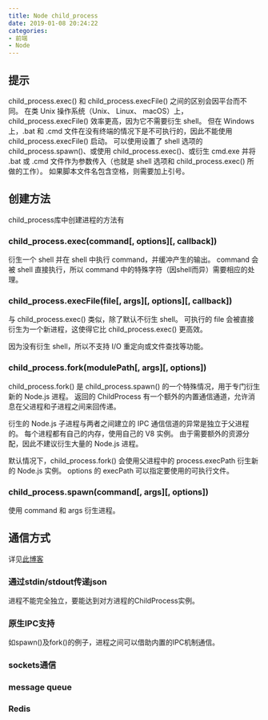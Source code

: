 ```yaml
---
title: Node child_process
date: 2019-01-08 20:24:22
categories:
- 前端
- Node
---
```


## 提示

child_process.exec() 和 child_process.execFile() 之间的区别会因平台而不同。 在类 Unix 操作系统（Unix、 Linux、 macOS）上，child_process.execFile() 效率更高，因为它不需要衍生 shell。 但在 Windows 上，.bat 和 .cmd 文件在没有终端的情况下是不可执行的，因此不能使用 child_process.execFile() 启动。 可以使用设置了 shell 选项的 child_process.spawn()、或使用 child_process.exec()、或衍生 cmd.exe 并将 .bat 或 .cmd 文件作为参数传入（也就是 shell 选项和 child_process.exec() 所做的工作）。 如果脚本文件名包含空格，则需要加上引号。

## 创建方法

child_process库中创建进程的方法有

### child_process.exec(command[, options][, callback])

衍生一个 shell 并在 shell 中执行 command，并缓冲产生的输出。 command 会被 shell 直接执行，所以 command 中的特殊字符（因shell而异）需要相应的处理。

### child_process.execFile(file[, args][, options][, callback])

与 child_process.exec() 类似，除了默认不衍生 shell。 可执行的 file 会被直接衍生为一个新进程，这使得它比 child_process.exec() 更高效。

因为没有衍生 shell，所以不支持 I/O 重定向或文件查找等功能。

### child_process.fork(modulePath[, args][, options])

child_process.fork() 是 child_process.spawn() 的一个特殊情况，用于专门衍生新的 Node.js 进程。 返回的 ChildProcess 有一个额外的内置通信通道，允许消息在父进程和子进程之间来回传递。

衍生的 Node.js 子进程与两者之间建立的 IPC 通信信道的异常是独立于父进程的。 每个进程都有自己的内存，使用自己的 V8 实例。 由于需要额外的资源分配，因此不建议衍生大量的 Node.js 进程。

默认情况下，child_process.fork() 会使用父进程中的 process.execPath 衍生新的 Node.js 实例。 options 的 execPath 可以指定要使用的可执行文件。

### child_process.spawn(command[, args][, options])

使用 command 和 args 衍生进程。

## 通信方式

详见[此博客](http://www.ayqy.net/blog/nodejs%E8%BF%9B%E7%A8%8B%E9%97%B4%E9%80%9A%E4%BF%A1/)

### 通过stdin/stdout传递json

进程不能完全独立，要能达到对方进程的ChildProcess实例。

### 原生IPC支持

如spawn()及fork()的例子，进程之间可以借助内置的IPC机制通信。

### sockets通信

### message queue

### Redis